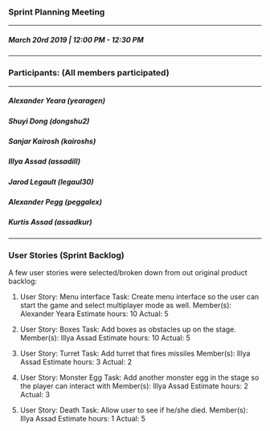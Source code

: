 ### Sprint Planning Meeting
---
##### March 20rd 2019 | 12:00 PM - 12:30 PM
***

### Participants: (All members participated)
***
##### Alexander Yeara (yearagen)
##### Shuyi Dong (dongshu2)
##### Sanjar Kairosh (kairoshs)
##### Illya Assad (assadill)
##### Jarod Legault (legaul30)
##### Alexander Pegg (peggalex)
##### Kurtis Assad (assadkur)
***

### User Stories (Sprint Backlog)

A few user stories were selected/broken down from out original product backlog:

1. User Story: Menu interface
Task: Create menu interface so the user can start the game and select multiplayer mode as well.
Member(s): Alexander Yeara
Estimate hours: 10
Actual: 5

2. User Story: Boxes
Task: Add boxes as obstacles up on the stage.
Member(s): Illya Assad
Estimate hours: 10
Actual: 5

2. User Story: Turret
Task: Add turret that fires missiles
Member(s): Illya Assad
Estimate hours: 3
Actual: 2

2. User Story: Monster Egg
Task: Add another monster egg in the stage so the player can interact with
Member(s): Illya Assad
Estimate hours: 2
Actual: 3

2. User Story: Death
Task: Allow user to see if he/she died.
Member(s): Illya Assad
Estimate hours: 1
Actual: 5
